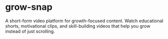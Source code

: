 # grow-snap
A short-form video platform for growth-focused content. Watch educational shorts, motivational clips, and skill-building videos that help you grow instead of just scrolling.
